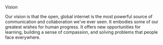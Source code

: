 Vision

Our vision is that the open, global internet is the most powerful source of communication and collaboration we've ever seen. It embodies some of our greatest wishes for human progress. It offers new opportunities for learning, building a sense of compassion, and solving problems that people face everywhere.

